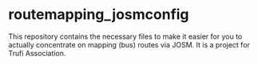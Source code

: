 # routemapping_josmconfig
This repository contains the necessary files to make it easier for you to actually concentrate on mapping (bus) routes via JOSM. It is a project for Trufi Association.
